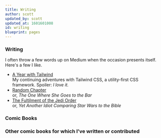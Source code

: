 ```yaml
---
title: Writing
author: scott
updated_by: scott
updated_at: 1601601008
id: writing
blueprint: pages
---
```

### Writing
 I often throw a few words up on Medium when the occasion presents itself. Here's a few I like.

- [A Year with Tailwind](https://medium.com/alara-creative/a-year-with-tailwind-92f420b2f8b9)  
My continuing adventures with Tailwind CSS, a utility-first CSS framework. Spoiler: _I love it._
- [Random Chapter](https://medium.com/@scottzirkel/authors-note-the-following-is-a-sample-chapter-from-the-book-i-am-currently-working-on-88e7ababb55c)  
or, _The One Where She Goes to the Bar_
- [The Fultilment of the Jedi Order](https://medium.com/@scottzirkel/the-fulfilment-of-the-jedi-order-d89a6a8fdbf1)  
or, _Yet Another Idiot Comparing Star Wars to the Bible_

### Comic Books

### Other comic books for which I’ve written or contributed
